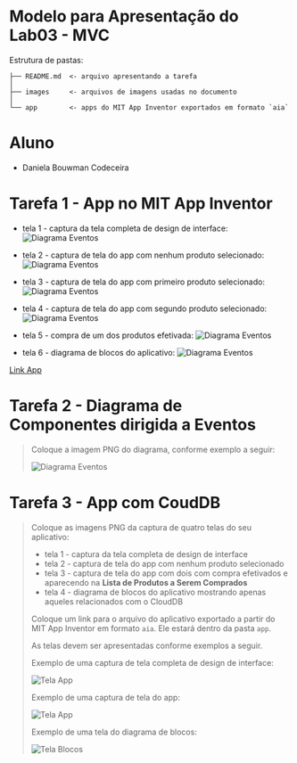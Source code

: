# Modelo para Apresentação do Lab03 - MVC

Estrutura de pastas:

~~~
├── README.md  <- arquivo apresentando a tarefa
│
├── images     <- arquivos de imagens usadas no documento
│
└── app        <- apps do MIT App Inventor exportados em formato `aia`
~~~

# Aluno
* Daniela Bouwman Codeceira

# Tarefa 1 - App no MIT App Inventor

* tela 1 - captura da tela completa de design de interface:
![Diagrama Eventos](images/app1.png)


* tela 2 - captura de tela do app com nenhum produto selecionado:
![Diagrama Eventos](images/app2.png)


* tela 3 - captura de tela do app com primeiro produto selecionado:
![Diagrama Eventos](images/app3.png)


* tela 4 - captura de tela do app com segundo produto selecionado:
![Diagrama Eventos](images/app4.png)


* tela 5 - compra de um dos produtos efetivada:
![Diagrama Eventos](images/app5.png)


* tela 6 - diagrama de blocos do aplicativo:
![Diagrama Eventos](images/app7.png)

[Link App](./app/inf331_interface_de_compra.aia)

# Tarefa 2 - Diagrama de Componentes dirigida a Eventos

> Coloque a imagem PNG do diagrama, conforme exemplo a seguir:
>
> ![Diagrama Eventos](images/mit-app-inventor-events.png)

# Tarefa 3 - App com CoudDB

> Coloque as imagens PNG da captura de quatro telas do seu aplicativo:
> * tela 1 - captura da tela completa de design de interface
> * tela 2 - captura de tela do app com nenhum produto selecionado
> * tela 3 - captura de tela do app com dois com compra efetivados e aparecendo na **Lista de Produtos a Serem Comprados**
> * tela 4 - diagrama de blocos do aplicativo mostrando apenas aqueles relacionados com o CloudDB
>
> Coloque um link para o arquivo do aplicativo exportado a partir do MIT App Inventor em formato `aia`. Ele estará dentro da pasta `app`.
>
> As telas devem ser apresentadas conforme exemplos a seguir.
>
> Exemplo de uma captura de tela completa de design de interface:
>
> ![Tela App](images/design.png)
>
> Exemplo de uma captura de tela do app:
>
> ![Tela App](images/aplicativo.png)
>
> Exemplo de uma tela do diagrama de blocos:
>
> ![Tela Blocos](images/blocks.png)
